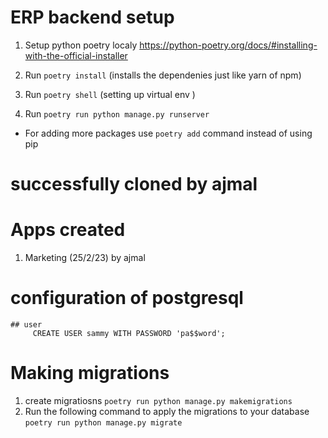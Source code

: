 # ERP backend setup 


1. Setup python poetry localy 
https://python-poetry.org/docs/#installing-with-the-official-installer

2. Run `poetry install` (installs the dependenies just like yarn of npm)
2. Run  `poetry shell` (setting up virtual env )
3. Run `poetry run python manage.py runserver`


* For adding more packages use `poetry add` command instead of using pip
# successfully cloned by ajmal 

# Apps created
1. Marketing (25/2/23) by ajmal


# configuration of postgresql

    ## user
         CREATE USER sammy WITH PASSWORD 'pa$$word';


# Making migrations 
1. create migratiosns 
`poetry run python manage.py makemigrations`
2. Run the following command to apply the migrations to your database
```poetry run python manage.py migrate```